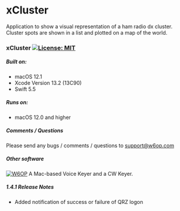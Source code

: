 #  xCluster

Application to show a visual representation of a ham radio dx cluster. Cluster spots are shown in a list and plotted on a map of the world.

### xCluster [![License: MIT](https://img.shields.io/badge/License-MIT-yellow.svg)](https://en.wikipedia.org/wiki/MIT_License)

##### Built on:

*  macOS 12.1
*  Xcode Version 13.2 (13C90)
*  Swift 5.5

##### Runs on:
* macOS 12.0 and higher

##### Comments / Questions
Please send any bugs / comments / questions to support@w6op.com

##### Other software 
[![W6OP](https://img.shields.io/badge/W6OP-xVoiceKeyer,_xCW-informational)](https://w6op.com) A Mac-based Voice Keyer and a CW Keyer.  

##### 1.4.1 Release Notes
* Added notification of success or failure of QRZ logon
